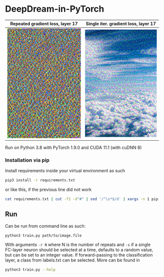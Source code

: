 # DeepDream-in-PyTorch

Repeated gradient loss, layer 17       |  Single iter. gradient loss, layer 17
:-------------------------------------:|:-------------------------------------:
![](./example-images/preview3.jpeg)    |  ![](./example-images/preview4.jpeg)


Run on Python 3.8 with PyTorch 1.9.0 and CUDA 11.1 (with cuDNN 8)

### Installation via pip
Install requirements inside your virtual environment as such
```bash
pip3 install -r requirements.txt
```
or like this, if the previous line did not work
```bash
cat requirements.txt | cut -f1 -d"#" | sed '/^\s*$/d' | xargs -n 1 pip install
```

## Run

Can be run from command line as such:
```bash
python3 train.py path/to/image.file
```

With arguments `-r N` where N is the number of repeats and `-s` if a single FC-layer neuron should be selected at a time, defaults to a random value, but can be set to an integer value. If forward-passing to the classification layer, a class from labels.txt can be selected.
More can be found in
```bash
python3 train.py --help
```
